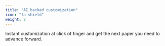 ```yaml
---
title: "AI backed customization"
icon: "fa-shield"
weight: 2
---
```

Instant customization at click of finger and get the next paper you need to advance forward.